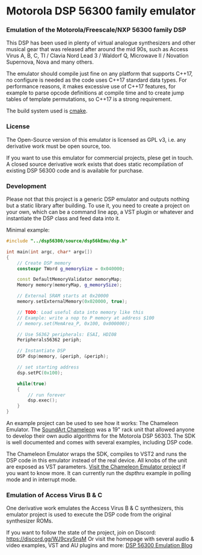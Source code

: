 # Motorola DSP 56300 family emulator

### Emulation of the Motorola/Freescale/NXP 56300 family DSP

This DSP has been used in plenty of virtual analogue synthesizers and other musical gear that was released after around the mid 90s, such as Access Virus A, B, C, TI / Clavia Nord Lead 3 / Waldorf Q, Microwave II / Novation Supernova, Nova and many others.

The emulator should compile just fine on any platform that supports C++17, no configure is needed as the code uses C++17 standard data types. For performance reasons, it makes excessive use of C++17 features, for example to parse opcode definitions at compile time and to create jump tables of template permutations, so C++17 is a strong requirement.

The build system used is [cmake](https://cmake.org/).

### License

The Open-Source version of this emulator is licensed as GPL v3, i.e. any derivative work must be open source, too.

If you want to use this emulator for commercial projects, plese get in touch. A closed source derivative work exists that does static recompilation of existing DSP 56300 code and is available for purchase.

### Development

Please not that this project is a generic DSP emulator and outputs nothing but a static library after building. To use it, you need to create a project on your own, which can be a command line app, a VST plugin or whatever and instantiate the DSP class and feed data into it.

Minimal example:
```c++
#include "../dsp56300/source/dsp56kEmu/dsp.h"

int main(int argc, char* argv[])
{
	// Create DSP memory
	constexpr TWord g_memorySize = 0x040000;

	const DefaultMemoryValidator memoryMap;
	Memory memory(memoryMap, g_memorySize);

	// External SRAM starts at 0x20000
	memory.setExternalMemory(0x020000, true);

	// TODO: Load useful data into memory like this
	// Example: write a nop to P memory at address $100
	// memory.set(MemArea_P, 0x100, 0x000000);

	// Use 56362 peripherals: ESAI, HDI08
	Peripherals56362 periph;

	// Instantiate DSP
	DSP dsp(memory, &periph, &periph);

	// set starting address
	dsp.setPC(0x100); 

	while(true)
	{
		// run forever
		dsp.exec();
	}
}
```
An example project can be used to see how it works: The Chameleon Emulator.
The [SoundArt Chameleon](https://www.chameleon.synth.net/english/index.shtml) was a 19" rack unit that allowed anyone to develop their own audio algorithms for the Motorola DSP 56303. The SDK is well documented and comes with several examples, including DSP code.

The Chameleon Emulator wraps the SDK, compiles to VST2 and runs the DSP code in this emulator instead of the real device. All knobs of the unit are exposed as VST parameters. [Visit the Chameleon Emulator project](https://github.com/Lyve1981/chameleonEmulator/) if you want to know more.
It can currently run the dspthru example in polling mode and in interrupt mode.

### Emulation of Access Virus B & C

One derivative work emulates the Access Virus B & C synthesizers, this emulator project is used to execute the DSP code from the original synthesizer ROMs.

If you want to follow the state of the project, join on Discord: https://discord.gg/WJ9cxySnsM
Or visit the homepage with several audio & video examples, VST and AU plugins and more: [DSP 56300 Emulation Blog](https://dsp56300.wordpress.com/)
